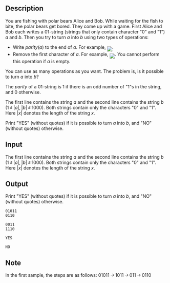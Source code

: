 ## Description

<div><p>You are fishing with polar bears Alice and Bob. While waiting for the fish to bite, the polar bears get bored. They come up with a game. First Alice and Bob each writes a 01-string (strings that only contain character "<span class="tex-font-style-tt">0</span>" and "<span class="tex-font-style-tt">1</span>") <span class="tex-span"><i>a</i></span> and <span class="tex-span"><i>b</i></span>. Then you try to turn <span class="tex-span"><i>a</i></span> into <span class="tex-span"><i>b</i></span> using two types of operations:</p><ul> <li> Write <span class="tex-span"><i>parity</i>(<i>a</i>)</span> to the end of <span class="tex-span"><i>a</i></span>. For example, <img align="middle" class="tex-formula" src="file://nKFOng4M.png" style="max-width: 100.0%;max-height: 100.0%;">. </li><li> Remove the first character of <span class="tex-span"><i>a</i></span>. For example, <img align="middle" class="tex-formula" src="file://E8vKwagx.png" style="max-width: 100.0%;max-height: 100.0%;">. You cannot perform this operation if <span class="tex-span"><i>a</i></span> is empty. </li></ul><p>You can use as many operations as you want. The problem is, is it possible to turn <span class="tex-span"><i>a</i></span> into <span class="tex-span"><i>b</i></span>?</p><p>The <span class="tex-span"><i>parity</i></span> of a 01-string is <span class="tex-span">1</span> if there is an odd number of "<span class="tex-font-style-tt">1</span>"s in the string, and <span class="tex-span">0</span> otherwise.</p></div><div class="input-specification"><p>The first line contains the string <span class="tex-span"><i>a</i></span> and the second line contains the string <span class="tex-span"><i>b</i></span> <span class="tex-span">(1 ≤ |<i>a</i>|, |<i>b</i>| ≤ 1000)</span>. Both strings contain only the characters "<span class="tex-font-style-tt">0</span>" and "<span class="tex-font-style-tt">1</span>". Here <span class="tex-span">|<i>x</i>|</span> denotes the length of the string <span class="tex-span"><i>x</i></span>.</p></div><div class="output-specification"><p>Print "<span class="tex-font-style-tt">YES</span>" (without quotes) if it is possible to turn <span class="tex-span"><i>a</i></span> into <span class="tex-span"><i>b</i></span>, and "<span class="tex-font-style-tt">NO</span>" (without quotes) otherwise.</p></div>

## Input

<p>The first line contains the string <span class="tex-span"><i>a</i></span> and the second line contains the string <span class="tex-span"><i>b</i></span> <span class="tex-span">(1 ≤ |<i>a</i>|, |<i>b</i>| ≤ 1000)</span>. Both strings contain only the characters "<span class="tex-font-style-tt">0</span>" and "<span class="tex-font-style-tt">1</span>". Here <span class="tex-span">|<i>x</i>|</span> denotes the length of the string <span class="tex-span"><i>x</i></span>.</p>

## Output

<p>Print "<span class="tex-font-style-tt">YES</span>" (without quotes) if it is possible to turn <span class="tex-span"><i>a</i></span> into <span class="tex-span"><i>b</i></span>, and "<span class="tex-font-style-tt">NO</span>" (without quotes) otherwise.</p>





```input1
01011
0110

```




```input2
0011
1110

```




```output1
YES

```




```output2
NO

```



## Note

<p>In the first sample, the steps are as follows: <span class="tex-span">01011 → 1011 → 011 → 0110</span></p>
